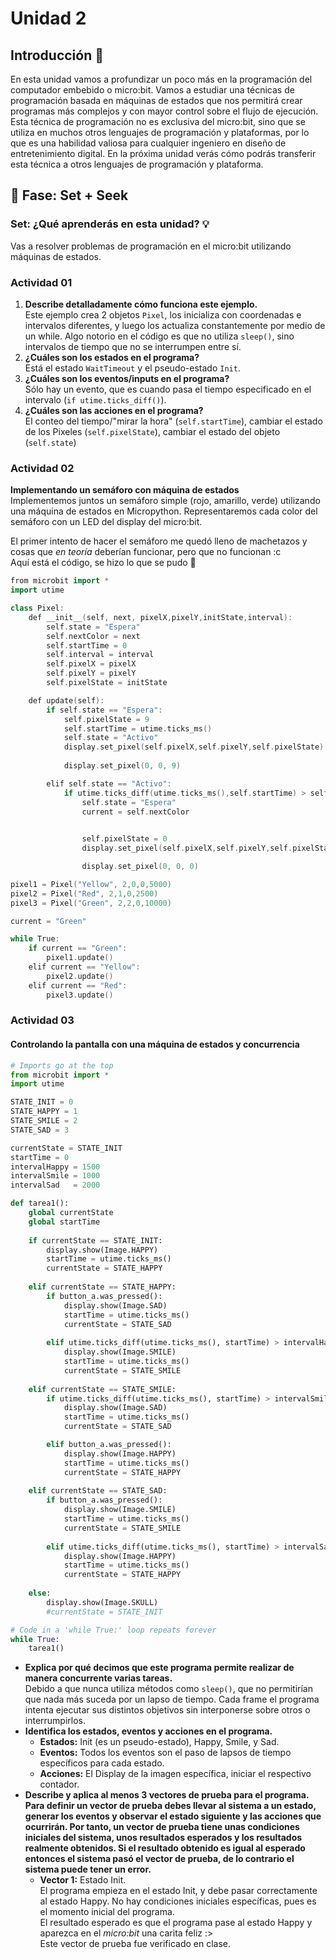 # Unidad 2
## Introducción 📜
En esta unidad vamos a profundizar un poco más en la programación del computador embebido o micro:bit. Vamos a estudiar una técnicas de programación basada en máquinas de estados que nos permitirá crear programas más complejos y con mayor control sobre el flujo de ejecución. Esta técnica de programación no es exclusiva del micro:bit, sino que se utiliza en muchos otros lenguajes de programación y plataformas, por lo que es una habilidad valiosa para cualquier ingeniero en diseño de entretenimiento digital. En la próxima unidad verás cómo podrás transferir esta técnica a otros lenguajes de programación y plataforma.

## 🔎 Fase: Set + Seek

### Set: ¿Qué aprenderás en esta unidad? 💡
Vas a resolver problemas de programación en el micro:bit utilizando máquinas de estados.

### Actividad 01
1. **Describe detalladamente cómo funciona este ejemplo.**  
Este ejemplo crea 2 objetos `Pixel`, los inicializa con coordenadas e intervalos diferentes, y luego los actualiza constantemente por medio de un while. Algo notorio en el código es que no utiliza `sleep()`, sino intervalos de tiempo que no se interrumpen entre sí.
2. **¿Cuáles son los estados en el programa?**  
Está el estado `WaitTimeout` y el pseudo-estado `Init`.
3. **¿Cuáles son los eventos/inputs en el programa?**  
Sólo hay un evento, que es cuando pasa el tiempo especificado en el intervalo (`if utime.ticks_diff()`).
4. **¿Cuáles son las acciones en el programa?**  
El conteo del tiempo/"mirar la hora" (`self.startTime`), cambiar el estado de los Pixeles (`self.pixelState`), cambiar el estado del objeto (`self.state`)

### Actividad 02
**Implementando un semáforo con máquina de estados**  
Implementemos juntos un semáforo simple (rojo, amarillo, verde) utilizando una máquina de estados en Micropython. Representaremos cada color del semáforo con un LED del display del micro:bit.  

El primer intento de hacer el semáforo me quedó lleno de machetazos y cosas que *en teoría* deberían funcionar, pero que no funcionan :c  
Aquí está el código, se hizo lo que se pudo 🫡  
```c++
from microbit import *
import utime

class Pixel:
    def __init__(self, next, pixelX,pixelY,initState,interval):
        self.state = "Espera"
        self.nextColor = next
        self.startTime = 0
        self.interval = interval
        self.pixelX = pixelX
        self.pixelY = pixelY
        self.pixelState = initState

    def update(self):
        if self.state == "Espera":
            self.pixelState = 9
            self.startTime = utime.ticks_ms()
            self.state = "Activo"
            display.set_pixel(self.pixelX,self.pixelY,self.pixelState)
            
            display.set_pixel(0, 0, 9)

        elif self.state == "Activo":
            if utime.ticks_diff(utime.ticks_ms(),self.startTime) > self.interval:
                self.state = "Espera"
                current = self.nextColor
                

                self.pixelState = 0
                display.set_pixel(self.pixelX,self.pixelY,self.pixelState)

                display.set_pixel(0, 0, 0)

pixel1 = Pixel("Yellow", 2,0,0,5000)
pixel2 = Pixel("Red", 2,1,0,2500)
pixel3 = Pixel("Green", 2,2,0,10000)

current = "Green"

while True:
    if current == "Green":
        pixel1.update()
    elif current == "Yellow":
        pixel2.update()
    elif current == "Red":
        pixel3.update()
```

### Actividad 03
#### Controlando la pantalla con una máquina de estados y concurrencia
```python
# Imports go at the top
from microbit import *
import utime

STATE_INIT = 0
STATE_HAPPY = 1
STATE_SMILE = 2
STATE_SAD = 3

currentState = STATE_INIT
startTime = 0
intervalHappy = 1500
intervalSmile = 1000
intervalSad   = 2000

def tarea1():
    global currentState
    global startTime
    
    if currentState == STATE_INIT:
        display.show(Image.HAPPY)
        startTime = utime.ticks_ms()
        currentState = STATE_HAPPY
        
    elif currentState == STATE_HAPPY:
        if button_a.was_pressed():
            display.show(Image.SAD)
            startTime = utime.ticks_ms()
            currentState = STATE_SAD
            
        elif utime.ticks_diff(utime.ticks_ms(), startTime) > intervalHappy:
            display.show(Image.SMILE)
            startTime = utime.ticks_ms()
            currentState = STATE_SMILE
        
    elif currentState == STATE_SMILE:
        if utime.ticks_diff(utime.ticks_ms(), startTime) > intervalSmile:
            display.show(Image.SAD)
            startTime = utime.ticks_ms()
            currentState = STATE_SAD

        elif button_a.was_pressed():
            display.show(Image.HAPPY)
            startTime = utime.ticks_ms()
            currentState = STATE_HAPPY
        
    elif currentState == STATE_SAD:
        if button_a.was_pressed():
            display.show(Image.SMILE)
            startTime = utime.ticks_ms()
            currentState = STATE_SMILE
            
        elif utime.ticks_diff(utime.ticks_ms(), startTime) > intervalSad:
            display.show(Image.HAPPY)
            startTime = utime.ticks_ms()
            currentState = STATE_HAPPY
        
    else:
        display.show(Image.SKULL)
        #currentState = STATE_INIT

# Code in a 'while True:' loop repeats forever
while True:
    tarea1()
```
- **Explica por qué decimos que este programa permite realizar de manera concurrente varias tareas.**  
  Debido a que nunca utiliza métodos como `sleep()`, que no permitirían que nada más suceda por un lapso de tiempo. Cada frame el programa intenta ejecutar sus distintos objetivos sin interponerse sobre otros o interrumpirlos.
- **Identifica los estados, eventos y acciones en el programa.**
  - **Estados:** Init (es un pseudo-estado), Happy, Smile, y Sad.
  - **Eventos:** Todos los eventos son el paso de lapsos de tiempo específicos para cada estado.
  - **Acciones:** El Display de la imagen específica, iniciar el respectivo contador.
- **Describe y aplica al menos 3 vectores de prueba para el programa. Para definir un vector de prueba debes llevar al sistema a un estado, generar los eventos y observar el estado siguiente y las acciones que ocurrirán. Por tanto, un vector de prueba tiene unas condiciones iniciales del sistema, unos resultados esperados y los resultados realmente obtenidos. Si el resultado obtenido es igual al esperado entonces el sistema pasó el vector de prueba, de lo contrario el sistema puede tener un error.**
  - **Vector 1:** Estado Init.  
    El programa empieza en el estado Init, y debe pasar correctamente al estado Happy. No hay condiciones iniciales específicas, pues es el momento inicial del programa.  
    El resultado esperado es que el programa pase al estado Happy y aparezca en el *micro:bit* una carita feliz :>  
    Este vector de prueba fue verificado en clase.



